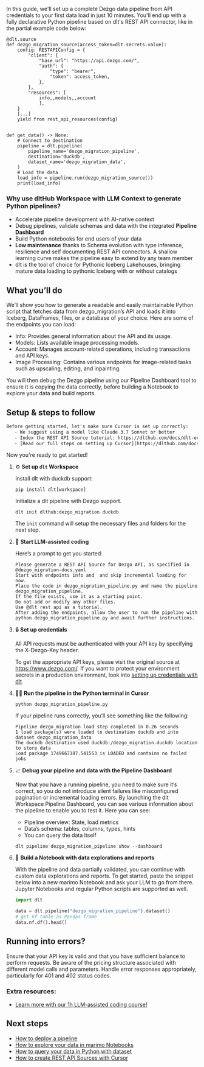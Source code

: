 In this guide, we'll set up a complete Dezgo data pipeline from API credentials to your first data load in just 10 minutes. You'll end up with a fully declarative Python pipeline based on dlt's REST API connector, like in the partial example code below:

```python-outcome
@dlt.source
def dezgo_migration_source(access_token=dlt.secrets.value):
    config: RESTAPIConfig = {
        "client": {
            "base_url": "https://api.dezgo.com/",
            "auth": {
                "type": "bearer",
                "token": access_token,
            },
        },
        "resources": [
            info,,models,,account
            ],
    }
    [...]
    yield from rest_api_resources(config)


def get_data() -> None:
    # Connect to destination
    pipeline = dlt.pipeline(
        pipeline_name='dezgo_migration_pipeline',
        destination='duckdb',
        dataset_name='dezgo_migration_data', 
    )
    # Load the data
    load_info = pipeline.run(dezgo_migration_source())
    print(load_info) 
```

### Why use dltHub Workspace with LLM Context to generate Python pipelines?

- Accelerate pipeline development with AI-native context
- Debug pipelines, validate schemas and data with the integrated **Pipeline Dashboard**
- Build Python notebooks for end users of your data
- **Low maintenance** thanks to Schema evolution with type inference, resilience and self documenting REST API connectors. A shallow learning curve makes the pipeline easy to extend by any team member
- dlt is the tool of choice for Pythonic Iceberg Lakehouses, bringing mature data loading to pythonic Iceberg with or without catalogs

## What you’ll do

We’ll show you how to generate a readable and easily maintainable Python script that fetches data from dezgo_migration’s API and loads it into Iceberg, DataFrames, files, or a database of your choice. Here are some of the endpoints you can load:

- Info: Provides general information about the API and its usage.
- Models: Lists available image processing models.
- Account: Manages account-related operations, including transactions and API keys.
- Image Processing: Contains various endpoints for image-related tasks such as upscaling, editing, and inpainting.

You will then debug the Dezgo pipeline using our Pipeline Dashboard tool to ensure it is copying the data correctly, before building a Notebook to explore your data and build reports.

## Setup & steps to follow

```default
Before getting started, let's make sure Cursor is set up correctly:
   - We suggest using a model like Claude 3.7 Sonnet or better
   - Index the REST API Source tutorial: https://dlthub.com/docs/dlt-ecosystem/verified-sources/rest_api/ and add it to context as **@dlt rest api**
   - [Read our full steps on setting up Cursor](https://dlthub.com/docs/dlt-ecosystem/llm-tooling/cursor-restapi#23-configuring-cursor-with-documentation)
```

Now you're ready to get started!

1. ⚙️ **Set up `dlt` Workspace**
    
    Install dlt with duckdb support:
    ```shell
    pip install dlt[workspace]
    ```

    Initialize a dlt pipeline with Dezgo support.
    ```shell
    dlt init dlthub:dezgo_migration duckdb
    ```

    The `init` command will setup the necessary files and folders for the next step.
    
2. 🤠 **Start LLM-assisted coding**
    
    Here’s a prompt to get you started:
    
    ```prompt
    Please generate a REST API Source for Dezgo API, as specified in @dezgo_migration-docs.yaml 
    Start with endpoints info and  and skip incremental loading for now. 
    Place the code in dezgo_migration_pipeline.py and name the pipeline dezgo_migration_pipeline. 
    If the file exists, use it as a starting point. 
    Do not add or modify any other files. 
    Use @dlt rest api as a tutorial. 
    After adding the endpoints, allow the user to run the pipeline with python dezgo_migration_pipeline.py and await further instructions.
    ```

    
3. 🔒 **Set up credentials** 
    
    All API requests must be authenticated with your API key by specifying the X-Dezgo-Key header.
    
    To get the appropriate API keys, please visit the original source at https://www.dezgo.com/.
    If you want to protect your environment secrets in a production environment, look into [setting up credentials with dlt](https://dlthub.com/docs/walkthroughs/add_credentials).
    
4. 🏃‍♀️ **Run the pipeline in the Python terminal in Cursor**
    
    ```shell
    python dezgo_migration_pipeline.py
    ```
    
    If your pipeline runs correctly, you’ll see something like the following:
    
    ```shell
    Pipeline dezgo_migration load step completed in 0.26 seconds
    1 load package(s) were loaded to destination duckdb and into dataset dezgo_migration_data
    The duckdb destination used duckdb:/dezgo_migration.duckdb location to store data
    Load package 1749667187.541553 is LOADED and contains no failed jobs
    ```
    
5. 📈 **Debug your pipeline and data with the Pipeline Dashboard**

    Now that you have a running pipeline, you need to make sure it’s correct, so you do not introduce silent failures like misconfigured pagination or incremental loading errors. By launching the dlt Workspace Pipeline Dashboard, you can see various information about the pipeline to enable you to test it. Here you can see:
    - Pipeline overview: State, load metrics
    - Data’s schema: tables, columns, types, hints
    - You can query the data itself
    
    ```shell
    dlt pipeline dezgo_migration_pipeline show --dashboard
    ```
    
6. 🐍 **Build a Notebook with data explorations and reports**

    With the pipeline and data partially validated, you can continue with custom data explorations and reports. To get started, paste the snippet below into a new marimo Notebook and ask your LLM to go from there. Jupyter Notebooks and regular Python scripts are supported as well.

    
    ```python
    import dlt

   data = dlt.pipeline("dezgo_migration_pipeline").dataset()
   # get nf table as Pandas frame
   data.nf.df().head()
    ```

## Running into errors?

Ensure that your API key is valid and that you have sufficient balance to perform requests. Be aware of the pricing structure associated with different model calls and parameters. Handle error responses appropriately, particularly for 401 and 402 status codes.

### Extra resources:

- [Learn more with our 1h LLM-assisted coding course!](https://www.youtube.com/watch?v=GGid70rnJuM)

## Next steps

- [How to deploy a pipeline](https://dlthub.com/docs/walkthroughs/deploy-a-pipeline)
- [How to explore your data in marimo Notebooks](https://dlthub.com/docs/general-usage/dataset-access/marimo)
- [How to query your data in Python with dataset](https://dlthub.com/docs/general-usage/dataset-access/dataset)
- [How to create REST API Sources with Cursor](https://dlthub.com/docs/dlt-ecosystem/llm-tooling/cursor-restapi)